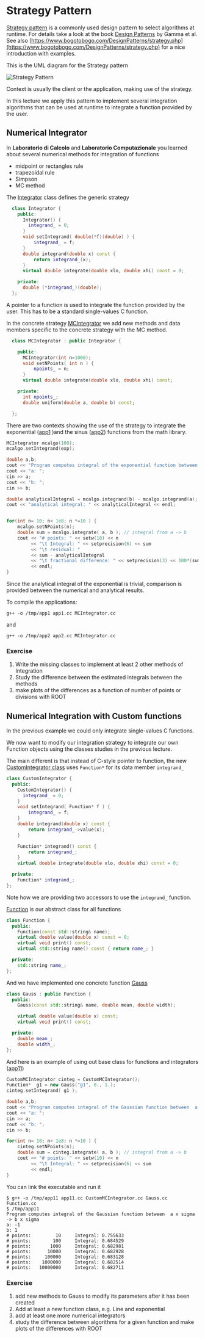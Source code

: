 # Strategy Pattern

[Strategy pattern](https://en.wikipedia.org/wiki/Strategy_pattern) is a
commonly used design pattern to select algorithms at runtime.
For details take a look at the book [Design Patterns](https://en.wikipedia.org/wiki/Design_Patterns)
by Gamma et al. See also [https://www.bogotobogo.com/DesignPatterns/strategy.php](https://www.bogotobogo.com/DesignPatterns/strategy.php) for a nice introduction
with examples.

This is the UML diagram for the Strategy pattern

![Strategy Pattern](strategy_pattern.gif "Strategy Pattern")

Context is usually the client or the application, making use of the strategy.

In this lecture we apply this pattern to implement several integration algorithms
that can be used at runtime to integrate a function provided by the user.  

## Numerical Integrator
In **Laboratorio di Calcolo** and **Laboratorio Computazionale** you learned about
several numerical methods for integration of functions
  - midpoint or rectangles  rule
  - trapezoidal rule
  - Simpson
  - MC method


The [Integrator](examples1/Integrator.h) class defines the generic strategy
```c++
  class Integrator {
    public:
      Integrator() {
        integrand_ = 0;
      }
      void setIntegrand( double(*f)(double) ) {
          integrand_ = f;
      }
      double integrand(double x) const {
          return integrand_(x);
      }
      virtual double integrate(double xlo, double xhi) const = 0;

    private:
      double (*integrand_)(double);
  };
```
A pointer to a function is used to integrate the function provided by the user.
This has to be a standard single-values C function.

In the concrete strategy [MCIntegrator](examples1/MCIntegrator.h) we add new methods and data members specific to the concrete strategy with the MC method.
```c++
  class MCIntegrator : public Integrator {

    public:
      MCIntegrator(int n=1000);
      void setNPoints( int n ) {
          npoints_ = n;
      }
      virtual double integrate(double xlo, double xhi) const;

    private:
      int npoints_;
      double uniform(double a, double b) const;

  };
  ```
There are two contexts showing the use of the strategy to integrate the exponential ([app1](examples1/app1.cc) )and the sinus ([app2](examples1/app2.cc)) functions from the math library.
```c++
MCIntegrator mcalgo(100);
mcalgo.setIntegrand(exp);

double a,b;
cout << "Program computes integral of the exponential function between  a->b" << endl;
cout << "a: ";
cin >> a;
cout << "b: ";
cin >> b;

double analyticalIntegral = mcalgo.integrand(b) - mcalgo.integrand(a);
cout << "analytical integral: " << analyticalIntegral << endl;


for(int n= 10; n< 1e8; n *=10 ) {
    mcalgo.setNPoints(n);
    double sum = mcalgo.integrate( a, b ); // integral from a -> b
    cout << "# points: " << setw(10) << n
         << "\t Integral: " << setprecision(6) << sum
         << "\t residual: "
         << sum - analyticalIntegral
         << "\t fractional difference: " << setprecision(3) << 100*(sum - analyticalIntegral)/analyticalIntegral << " %"
         << endl;
}
```
Since the analytical integral of the exponential is trivial, comparison is provided between the numerical and analytical results.

To compile the applications:
```
g++ -o /tmp/app1 app1.cc MCIntegrator.cc
```
and
```
g++ -o /tmp/app2 app2.cc MCIntegrator.cc
```
### Exercise
 1. Write the missing classes to implement at least 2 other methods of Integration
 2. Study the difference between the estimated integrals between the methods
 3. make plots of the differences as a function of number of points or divisions with ROOT

## Numerical Integration with Custom functions
In the previous example we could only integrate single-values C functions.

We now want to modify our integration strategy to integrate our own Function objects using the classes studies in the previous lecture.

The main different is that instead of C-style pointer to function, the new [CustomIntegrator class](examples1/CustomIntegrator.h) uses `Function*` for its data member `integrand_`
```c++
class CustomIntegrator {
  public:
    CustomIntegrator() {
      integrand_ = 0;
    }
    void setIntegrand( Function* f ) {
        integrand_ = f;
    }
    double integrand(double x) const {
        return integrand_->value(x);
    }

    Function* integrand() const {
        return integrand_;
    }
    virtual double integrate(double xlo, double xhi) const = 0;

  private:
    Function* integrand_;
};
```
Note how we are providing two accessors to use the `integrand_` function.

[Function](examples1/Function.h) is our  abstract class for all functions
```c++
class Function {
  public:
    Function(const std::string& name);
    virtual double value(double x) const = 0;
    virtual void print() const;
    virtual std::string name() const { return name_; }

  private:
    std::string name_;
};
```
And we have implemented one concrete function [Gauss](examples1/Gauss.h)
```c++
class Gauss : public Function {
  public:
    Gauss(const std::string& name, double mean, double width);

    virtual double value(double x) const;
    virtual void print() const;

  private:
    double mean_;
    double width_;
};
```
And here is an example of using out base class for functions and integrators ([app11](examples1/app11.cc))
```c++
CustomMCIntegrator cinteg = CustomMCIntegrator();
Function*  g1 = new Gauss("g1", 0., 1.);
cinteg.setIntegrand( g1 );

double a,b;
cout << "Program computes integral of the Gaussian function between  a x sigma -> b x sigma" << endl;
cout << "a: ";
cin >> a;
cout << "b: ";
cin >> b;

for(int n= 10; n< 1e8; n *=10 ) {
    cinteg.setNPoints(n);
    double sum = cinteg.integrate( a, b ); // integral from a -> b
    cout << "# points: " << setw(10) << n
         << "\t Integral: " << setprecision(6) << sum
         << endl;
}
```
You can link the executable and run it
```
$ g++ -o /tmp/app11 app11.cc CustomMCIntegrator.cc Gauss.cc Function.cc
$ /tmp/app11
Program computes integral of the Gaussian function between  a x sigma -> b x sigma
a: -1
b: 1
# points:         10	 Integral: 0.755633
# points:        100	 Integral: 0.684529
# points:       1000	 Integral: 0.682981
# points:      10000	 Integral: 0.682928
# points:     100000	 Integral: 0.683128
# points:    1000000	 Integral: 0.682514
# points:   10000000	 Integral: 0.682711
```
### Exercise
  1. add new methods to Gauss to modify its parameters after it has been created
  1. Add at least a new function class, e.g. Line and exponential
  2. add at least one more numerical integrators
  3. study the difference between algorithms for a given function and make plots of the differences with ROOT
